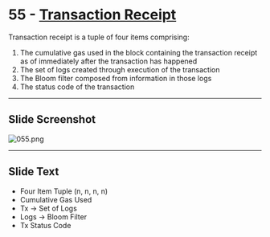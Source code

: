 # 55 - [Transaction Receipt](Transaction%20Receipt.md)

Transaction receipt is a tuple of four items comprising: 
1. The cumulative gas used in the block containing the transaction receipt as of immediately after the transaction has happened
2. The set of logs created through execution of the transaction
3. The Bloom filter composed from information in those logs
4. The status code of the transaction

___
## Slide Screenshot
![055.png](../../images/1.%20Ethereum%20101/055.png)
___
## Slide Text
- Four Item Tuple (n, n, n, n)
- Cumulative Gas Used
- Tx -> Set of Logs
- Logs -> Bloom Filter
- Tx Status Code 

